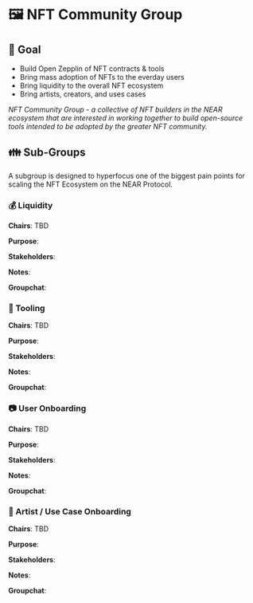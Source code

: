 # 🖼️ NFT Community Group

## 🎯 Goal
- Build Open Zepplin of NFT contracts & tools
- Bring mass adoption of NFTs to the everday users
- Bring liquidity to the overall NFT ecosystem
- Bring artists, creators, and uses cases 


*NFT Community Group - a collective of NFT builders in the NEAR ecosystem that are interested in working together to build open-source tools intended to be adopted by the greater NFT community.*


## 👪 Sub-Groups
A subgroup is designed to hyperfocus one of the biggest pain points for scaling the NFT Ecosystem on the NEAR Protocol.
### 💰 Liquidity
**Chairs**: TBD

**Purpose**: 

**Stakeholders**: 

**Notes**: 

**Groupchat**:

### 🧰 Tooling
**Chairs**: TBD

**Purpose**: 

**Stakeholders**: 

**Notes**: 

**Groupchat**:


### 📷 User Onboarding
**Chairs**: TBD

**Purpose**: 

**Stakeholders**: 

**Notes**: 

**Groupchat**:



### 🎼 Artist / Use Case Onboarding
**Chairs**: TBD

**Purpose**: 

**Stakeholders**: 

**Notes**: 

**Groupchat**:

